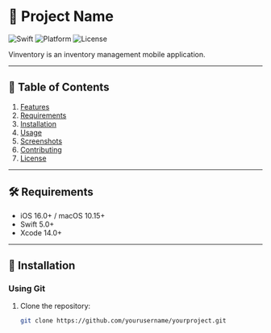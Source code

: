 # 📱 Project Name

![Swift](https://img.shields.io/badge/Swift-5.0-orange.svg)
![Platform](https://img.shields.io/badge/Platform-iOS-blue.svg)
![License](https://img.shields.io/badge/License-MIT-green.svg)

Vinventory is an inventory management mobile application.

---

## 📖 Table of Contents
1. [Features](#-features)
2. [Requirements](#-requirements)
3. [Installation](#-installation)
4. [Usage](#-usage)
5. [Screenshots](#-screenshots)
6. [Contributing](#-contributing)
7. [License](#-license)

---

## 🛠 Requirements
- iOS 16.0+ / macOS 10.15+
- Swift 5.0+
- Xcode 14.0+

---

## 🚀 Installation

### Using Git
1. Clone the repository:
   ```bash
   git clone https://github.com/yourusername/yourproject.git
